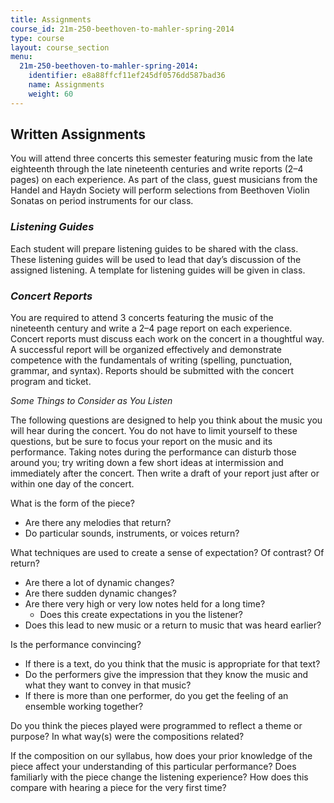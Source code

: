 ```yaml
---
title: Assignments
course_id: 21m-250-beethoven-to-mahler-spring-2014
type: course
layout: course_section
menu:
  21m-250-beethoven-to-mahler-spring-2014:
    identifier: e8a88ffcf11ef245df0576dd587bad36
    name: Assignments
    weight: 60
---
```

Written Assignments
-------------------

You will attend three concerts this semester featuring music from the late eighteenth through the late nineteenth centuries and write reports (2–4 pages) on each experience. As part of the class, guest musicians from the Handel and Haydn Society will perform selections from Beethoven Violin Sonatas on period instruments for our class. 

### **_Listening Guides_**

Each student will prepare listening guides to be shared with the class. These listening guides will be used to lead that day’s discussion of the assigned listening. A template for listening guides will be given in class.

### **_Concert Reports_**

You are required to attend 3 concerts featuring the music of the nineteenth century and write a 2–4 page report on each experience. Concert reports must discuss each work on the concert in a thoughtful way. A successful report will be organized effectively and demonstrate competence with the fundamentals of writing (spelling, punctuation, grammar, and syntax). Reports should be submitted with the concert program and ticket.

_Some Things to Consider as You Listen_

The following questions are designed to help you think about the music you will hear during the concert. You do not have to limit yourself to these questions, but be sure to focus your report on the music and its performance. Taking notes during the performance can disturb those around you; try writing down a few short ideas at intermission and immediately after the concert. Then write a draft of your report just after or within one day of the concert.

What is the form of the piece?

*   Are there any melodies that return?
*   Do particular sounds, instruments, or voices return?

What techniques are used to create a sense of expectation? Of contrast? Of return?

*   Are there a lot of dynamic changes?
*   Are there sudden dynamic changes?
*   Are there very high or very low notes held for a long time?
    *   Does this create expectations in you the listener?
*   Does this lead to new music or a return to music that was heard earlier?

Is the performance convincing?

*   If there is a text, do you think that the music is appropriate for that text?
*   Do the performers give the impression that they know the music and what they want to convey in that music?
*   If there is more than one performer, do you get the feeling of an ensemble working together?

Do you think the pieces played were programmed to reflect a theme or purpose? In what way(s) were the compositions related?

If the composition on our syllabus, how does your prior knowledge of the piece affect your understanding of this particular performance? Does familiarly with the piece change the listening experience? How does this compare with hearing a piece for the very first time?